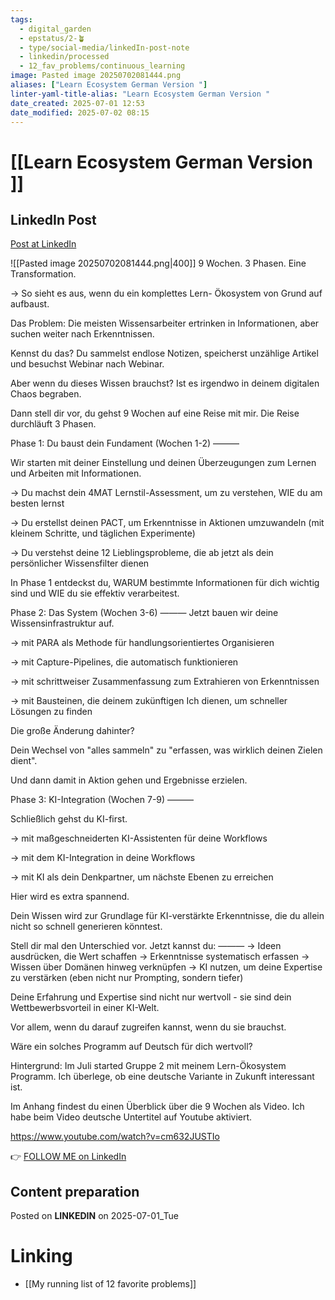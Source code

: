 ```yaml
---
tags:
  - digital_garden
  - epstatus/2-🪴
  - type/social-media/linkedIn-post-note
  - linkedin/processed
  - 12_fav_problems/continuous_learning
image: Pasted image 20250702081444.png
aliases: ["Learn Ecosystem German Version "]
linter-yaml-title-alias: "Learn Ecosystem German Version "
date_created: 2025-07-01 12:53
date_modified: 2025-07-02 08:15
---
```

# [[Learn Ecosystem German Version ]]

## LinkedIn Post

[Post at LinkedIn](https://www.linkedin.com/posts/sebastiankamilli_learning-ecosystem-mastery-the-9-week-overview-activity-7345773577721311234-5M2-?utm_source=share&utm_medium=member_desktop&rcm=ACoAAA1M1pkBgWCYPhT45EpfLiHzViQqRWNCIv4)

![[Pasted image 20250702081444.png|400]]
9 Wochen. 3 Phasen. Eine Transformation. 

→ So sieht es aus, wenn du ein komplettes Lern- Ökosystem von Grund auf aufbaust.

Das Problem: 
Die meisten Wissensarbeiter ertrinken in Informationen, aber suchen weiter nach Erkenntnissen.

Kennst du das?
Du sammelst endlose Notizen, speicherst unzählige Artikel und besuchst Webinar nach Webinar.

Aber wenn du dieses Wissen brauchst?
Ist es irgendwo in deinem digitalen Chaos begraben.

Dann stell dir vor, du gehst 9 Wochen auf eine Reise mit mir. Die Reise durchläuft 3 Phasen.

Phase 1: Du baust dein Fundament (Wochen 1-2) 
———

Wir starten mit deiner Einstellung und deinen Überzeugungen zum Lernen und Arbeiten mit Informationen.

→ Du machst dein 4MAT Lernstil-Assessment, um zu verstehen, WIE du am besten lernst 

→ Du erstellst deinen PACT, um Erkenntnisse in Aktionen umzuwandeln (mit kleinem Schritte, und täglichen Experimente) 

→ Du verstehst deine 12 Lieblingsprobleme, die ab jetzt als dein persönlicher Wissensfilter dienen

In Phase 1 entdeckst du, WARUM bestimmte Informationen für dich wichtig sind und WIE du sie effektiv verarbeitest.

Phase 2: Das System (Wochen 3-6) 
———
Jetzt bauen wir deine Wissensinfrastruktur auf.

→ mit PARA als Methode für handlungsorientiertes Organisieren

→ mit Capture-Pipelines, die automatisch funktionieren 

→ mit schrittweiser Zusammenfassung zum Extrahieren von Erkenntnissen 

→ mit Bausteinen, die deinem zukünftigen Ich dienen, um schneller Lösungen zu finden

Die große Änderung dahinter? 

Dein Wechsel von "alles sammeln" zu 
"erfassen, was wirklich deinen Zielen dient". 

Und dann damit in Aktion gehen und Ergebnisse erzielen.

Phase 3: KI-Integration (Wochen 7-9) 
———

Schließlich gehst du KI-first.

→ mit maßgeschneiderten KI-Assistenten für deine Workflows

→ mit dem KI-Integration in deine Workflows 

→ mit KI als dein Denkpartner, um nächste Ebenen zu erreichen

Hier wird es extra spannend. 

Dein Wissen wird zur Grundlage für KI-verstärkte Erkenntnisse, die du allein nicht so schnell generieren könntest.

Stell dir mal den Unterschied vor. Jetzt kannst du:
———
→ Ideen ausdrücken, die Wert schaffen 
→ Erkenntnisse systematisch erfassen 
→ Wissen über Domänen hinweg verknüpfen 
→ KI nutzen, um deine Expertise zu verstärken 
(eben nicht nur Prompting, sondern tiefer)

Deine Erfahrung und Expertise sind nicht nur wertvoll - sie sind dein Wettbewerbsvorteil in einer KI-Welt.

Vor allem, wenn du darauf zugreifen kannst, wenn du sie brauchst.

Wäre ein solches Programm auf Deutsch für dich wertvoll?

Hintergrund: Im Juli started Gruppe 2 mit meinem Lern-Ökosystem Programm. Ich überlege, ob eine deutsche Variante in Zukunft interessant ist.

Im Anhang findest du einen Überblick über die 9 Wochen als Video. Ich habe beim Video deutsche Untertitel auf Youtube aktiviert. 

https://www.youtube.com/watch?v=cm632JUSTIo

👉 [FOLLOW ME on LinkedIn](https://www.linkedin.com/comm/mynetwork/discovery-see-all?usecase=PEOPLE_FOLLOWS&followMember=sebastiankamilli)

## Content preparation

Posted on **LINKEDIN** on 2025-07-01_Tue

# Linking

+ [[My running list of 12 favorite problems]]